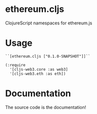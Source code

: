 # ethereum.cljs
ClojureScript namespaces for ethereum.js

# Usage

    ``[ethereum.cljs ["0.1.0-SNAPSHOT"]]``

    (:require
      '[cljs-web3.core :as web3]
      '[cljs-web3.eth :as eth])

# Documentation
The source code is the documentation!
